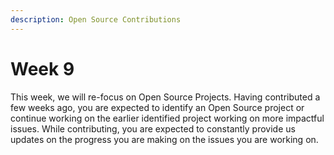```yaml
---
description: Open Source Contributions
---
```


# Week 9

This week, we will re-focus on Open Source Projects. Having contributed a few weeks ago, you are expected to identify an Open Source project or continue working on the earlier identified project working on more impactful issues. While contributing, you are expected to constantly provide us updates on the progress you are making on the issues you are working on.
